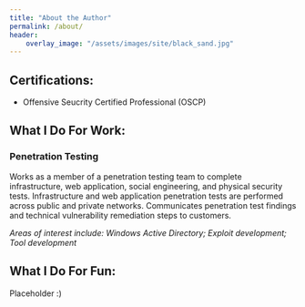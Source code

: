 ```yaml
---
title: "About the Author"
permalink: /about/
header:
    overlay_image: "/assets/images/site/black_sand.jpg"
---
```

## Certifications:
* Offensive Seucrity Certified Professional (OSCP)

## What I Do For Work:

### Penetration Testing
Works as a member of a penetration testing team to complete infrastructure, web application, social engineering, and physical security tests. Infrastructure and web application penetration tests are performed across public and private networks. Communicates penetration test findings and technical vulnerability remediation steps to customers.

*Areas of interest include: Windows Active Directory; Exploit development; Tool development*

## What I Do For Fun:
Placeholder :)
